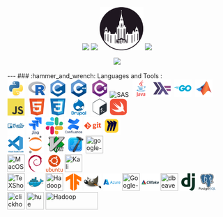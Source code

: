 <div id="header" align="center">
  <img src="https://media.giphy.com/media/IWiAPmq1HS9QZRu8PT/giphy-downsized-large.gif" width="100"/>
  <img src="https://media.giphy.com/media/hqU2KkjW5bE2v2Z7Q2/giphy.gif" width="100"/>
  <a href="https://istina.msu.ru/profile/xnikon/"><img src="https://github.com/charonxnikon/SHADERTOY_projects/blob/main/msu.png" width="100"/></a>  <a href="https://istina.msu.ru/profile/xnikon/"><img src="https://media.giphy.com/media/LdY9N2X4CrMzb4weLx/giphy.gif" width="100"/></a>
</div>
<p align="center">
  <img src="https://readme-typing-svg.demolab.com/?lines=Welcome+to+my+profile!;Add+a+bio+to+your+profile!;Add+a+description+to+your+repo!;Make+your+readme+stand+out!&font=Fira%20Code&center=true&width=380&height=50&duration=4000&pause=1000">
</p>
---
### :hammer_and_wrench: Languages and Tools :
<div>
  <img src="https://github.com/devicons/devicon/blob/master/icons/python/python-original.svg" title="python" alt="python" width="40" height="40"/>&nbsp;
  <img src="https://github.com/devicons/devicon/blob/master/icons/r/r-original.svg" title="R" alt="R" width="40" height="40"/>&nbsp;
  <img src="https://github.com/devicons/devicon/blob/master/icons/c/c-original.svg" title="C" alt="C" width="40" height="40"/>&nbsp;
  <img src="https://github.com/devicons/devicon/blob/master/icons/cplusplus/cplusplus-original.svg" title="C++" alt="C++" width="40" height="40"/>&nbsp;
  <img src="https://github.com/devicons/devicon/blob/master/icons/csharp/csharp-original.svg" title="C#" alt="C#" width="40" height="40"/>
   <img src="https://preview.redd.it/uxor04u56xx21.png?width=200&format=png&auto=webp&s=5476aabb5889df633ac963e92acbb9adadd5f7f6" title="SAS" alt="SAS" width="40" height="40"/>&nbsp;
   <img src="https://github.com/devicons/devicon/blob/master/icons/java/java-original-wordmark.svg" title="Java" alt="Java" width="40" height="40"/>&nbsp;
  <img src="https://github.com/devicons/devicon/blob/master/icons/haskell/haskell-original.svg" title="Haskell" alt="Haskell " width="40" height="40"/>&nbsp;
  <img src="https://github.com/devicons/devicon/blob/master/icons/go/go-original-wordmark.svg" title="GO"  alt="GO" width="40" height="40"/>&nbsp;
  <img src="https://github.com/devicons/devicon/blob/master/icons/matlab/matlab-original.svg" title="MATLAB" alt="MATLAB" width="40" height="40"/>&nbsp;
  <img src="https://github.com/devicons/devicon/blob/master/icons/javascript/javascript-original.svg" title="JS" alt="JS" width="40" height="40"/>&nbsp;
  <img src="https://github.com/devicons/devicon/blob/master/icons/html5/html5-original.svg" title="HTML5" alt="HTML" width="40" height="40"/>&nbsp;
  <img src="https://github.com/devicons/devicon/blob/master/icons/css3/css3-original.svg" title="CSS3" alt="CSS3" width="40" height="40"/>&nbsp;
  <img src="https://github.com/devicons/devicon/blob/master/icons/drupal/drupal-original-wordmark.svg" title="Drupal"  alt="Drupal" width="40" height="40"/>&nbsp;
      <img src="https://github.com/devicons/devicon/blob/master/icons/bash/bash-plain.svg" title="Bash" **alt="Bash" width="40" height="40"/>
    <img src="https://github.com/devicons/devicon/blob/master/icons/swift/swift-original.svg" title="Swift"  alt="Swift" width="40" height="40"/>&nbsp;
  <br>
    <img src="https://github.com/devicons/devicon/blob/master/icons/trello/trello-plain-wordmark.svg" title="Trello" **alt="Trello" width="40" height="40"/>
    <img src="https://github.com/devicons/devicon/blob/master/icons/jira/jira-original-wordmark.svg" title="Jira" **alt="Jira" width="40" height="40"/>
  <img src="https://github.com/devicons/devicon/blob/master/icons/slack/slack-original.svg" title="Slack" **alt="Slack" width="40" height="40"/>
    <img src="https://github.com/devicons/devicon/blob/master/icons/confluence/confluence-original-wordmark.svg" title="confluence" **alt="confluence" width="40" height="40"/>
   <img src="https://github.com/devicons/devicon/blob/master/icons/git/git-plain-wordmark.svg" title="git" **alt="git" width="40" height="40"/>
  <img src="https://github.com/charonxnikon/ECONOMICS_RMMC/blob/main/6299f743b04c5ae587c4119d.png" title="Miro" **alt="Miro" width="40" height="40"/>
  <br>
    <img src="https://github.com/devicons/devicon/blob/master/icons/vscode/vscode-original-wordmark.svg" title="vscode" **alt="vscode" width="40" height="40"/>
  <img src="https://github.com/devicons/devicon/blob/master/icons/jupyter/jupyter-original.svg" title="jupyter" alt="jupyter" width="40" height="40"/>&nbsp;
  <img src="https://github.com/devicons/devicon/blob/master/icons/vim/vim-original.svg" title="vim" **alt="vim" width="40" height="40"/>
    <img src="https://github.com/devicons/devicon/blob/master/icons/xcode/xcode-original.svg" title="xcode" **alt="xcode" width="40" height="40"/>
  <img src="https://res.cloudinary.com/apideck/image/upload/v1615737977/icons/google-colab.png" title="google-colab" **alt="google-colab" width="40" height="40"/>
  <br>
       <img src="https://upload.wikimedia.org/wikipedia/commons/thumb/2/22/MacOS_logo_%282017%29.svg/2060px-MacOS_logo_%282017%29.svg.png" title="MacOS"**alt="MacOS" width="40" height="40"/>
    <img src="https://github.com/devicons/devicon/blob/master/icons/debian/debian-original.svg" title="debian" **alt="debian" width="40" height="40"/>
     <img src="https://github.com/devicons/devicon/blob/master/icons/ubuntu/ubuntu-plain-wordmark.svg" title="ubuntu" **alt="ubuntu" width="40" height="40"/>
  <img src="https://upload.wikimedia.org/wikipedia/commons/thumb/2/2b/Kali-dragon-icon.svg/2048px-Kali-dragon-icon.svg.png" title="Kali" **alt="Kali" width="40" height="40"/>
  <br>
  <img src="https://upload.wikimedia.org/wikipedia/commons/thumb/9/95/TeXShop_icon.png/768px-TeXShop_icon.png" title="TeXShop" **alt="TeXShop" width="40" height="40"/>
    <img src="https://github.com/devicons/devicon/blob/master/icons/docker/docker-original.svg" title="docker" **alt="docker" width="40" height="40"/>
  <img src="https://assets.confluent.io/files/6b784911-086f-509b-bcae-7639d6442eab?response_content_disposition=inline&version=a0b1ec4b&account_id=E3DC7592-BA56-4FFC-A81833635367E2D7&signature=hjTv%2FKvD%2Fzw3O2ROlLJajS7WyQNQpHrKSrJUfIBf1c06LR7s52xj7IzrC6%2Bd0ouT4Z15ZOG6mlKdwgC0CZEhBA%3D%3D&expiry=1667692800000" title="Hadoop" **alt="Hadoop" width="40" height="40"/>
   <img src="https://github.com/devicons/devicon/blob/master/icons/tensorflow/tensorflow-original.svg" title="tensorflow" **alt="tensorflow" width="40" height="40"/>
    <img src="https://github.com/devicons/devicon/blob/master/icons/gimp/gimp-original.svg" title="gimp" **alt="gimp" width="40" height="40"/>
  <img src="https://github.com/devicons/devicon/blob/master/icons/azure/azure-original-wordmark.svg" title="azure" **alt="azure" width="40" height="40"/>
  <img src="https://cdn-icons-png.flaticon.com/512/2913/2913989.png" title="Google-Sheets" **alt="Google-Sheets" width="40" height="40"/>
  <img src="https://github.com/devicons/devicon/blob/master/icons/cmake/cmake-original-wordmark.svg" title="cmake" **alt="cmake" width="40" height="40"/>
    <img src="https://dbeaver.com/img/dbeaver-head.png" title="dbeaver" **alt="dbeaver" width="40" height="40"/>
  <img src="https://github.com/devicons/devicon/blob/master/icons/django/django-plain.svg" title="django" **alt="django" width="40" height="40"/>
 <img src="https://github.com/devicons/devicon/blob/master/icons/postgresql/postgresql-original-wordmark.svg" title="postgresql" **alt="postgresql" width="40" height="40"/>
  <img src="https://cdn.cdnlogo.com/logos/c/57/clickhouse.svg" title="clickhouse" **alt="clickhouse" width="40" height="40"/>
    <img src="https://www.clipartmax.com/png/full/256-2568235_just-tap-your-phone-to-get-hadoop-in-the-cloud-hadoop-hue.png" title="hue" **alt="hue" width="40" height="40"/>
  <img src="https://upload.wikimedia.org/wikipedia/commons/thumb/0/0e/Hadoop_logo.svg/1024px-Hadoop_logo.svg.png" title="Hadoop" **alt="Hadoop" width="120" height="40"/>
  
</div>

